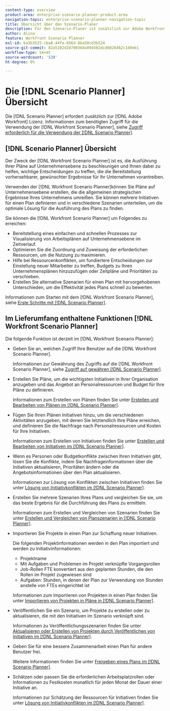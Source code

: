 ```yaml
---
content-type: overview
product-area: enterprise-scenario-planner-product-area
navigation-topic: enterprise-scenario-planner-navigation-topic
title: Übersicht über den Szenario-Planer
description: Für den Szenario-Planer ist zusätzlich zur Adobe Workfront-Lizenz eine separate Lizenz erforderlich.
author: Alina
feature: Workfront Scenario Planner
exl-id: ba3b3525-cba8-44fe-856d-8ba50cd3b524
source-git-commit: 82a5102d28700368a094502dcd6026462c149eb1
workflow-type: tm+mt
source-wordcount: '539'
ht-degree: 0%

---
```


# Die [!DNL Scenario Planner] Übersicht

Die [!DNL Scenario Planner] erfordert zusätzlich zur [!DNL Adobe Workfront] Lizenz.
Informationen zum benötigten Zugriff für die Verwendung der [!DNL Workfront Scenario Planner], siehe [Zugriff erforderlich für die Verwendung der [!DNL Scenario Planner]](access-needed-to-use-sp.md).

## [!DNL Scenario Planner] Übersicht

Der Zweck der [!DNL Workfront Scenario Planner] ist es, die Ausführung Ihrer Pläne auf Unternehmensebene zu beschleunigen und Ihnen dabei zu helfen, wichtige Entscheidungen zu treffen, die die Bereitstellung vorhersehbarer, gewünschter Ergebnisse für Ihr Unternehmen vorantreiben.

Verwenden der [!DNL Workfront Scenario Planner]können Sie Pläne auf Unternehmensebene erstellen, die die allgemeinen strategischen Ergebnisse Ihres Unternehmens umreißen. Sie können mehrere Initiativen für einen Plan definieren und in verschiedene Szenarien unterteilen, um die optimale Lösung für die Ausführung des Plans zu finden.

Sie können die [!DNL Workfront Scenario Planner] um Folgendes zu erreichen:

* Bereitstellung eines einfachen und schnellen Prozesses zur Visualisierung von Arbeitsplänen auf Unternehmensebene im Zeitverlauf.
* Optimieren Sie die Zuordnung und Zuweisung der erforderlichen Ressourcen, um die Nutzung zu maximieren.
* Hilfe bei Ressourcenkonflikten, um fundiertere Entscheidungen zur Einstellung neuer Mitarbeiter zu treffen, Budgets zu Ihren Unternehmensplänen hinzuzufügen oder Zeitpläne und Prioritäten zu verschieben.
* Erstellen Sie alternative Szenarien für einen Plan mit hervorgehobenen Unterschieden, um die Effektivität jedes Plans schnell zu bewerten.

Informationen zum Starten mit dem [!DNL Workfront Scenario Planner], siehe [Erste Schritte mit [!DNL Scenario Planner]](../scenario-planner/get-started-with-scenario-planning.md).

## Im Lieferumfang enthaltene Funktionen [!DNL Workfront Scenario Planner]

Die folgende Funktion ist derzeit im [!DNL Workfront Scenario Planner]:

* Geben Sie an, welchen Zugriff Ihre Benutzer auf die [!DNL Workfront Scenario Planner].

   Informationen zur Gewährung des Zugriffs auf die [!DNL Workfront Scenario Planner], siehe [Zugriff auf gewähren [!DNL Scenario Planner]](../administration-and-setup/add-users/configure-and-grant-access/grant-access-sp.md).

* Erstellen Sie Pläne, um die wichtigsten Initiativen in Ihrer Organisation anzugeben und das Angebot an Personalressourcen und Budget für Ihre Pläne zu definieren.

   Informationen zum Erstellen von Plänen finden Sie unter [Erstellen und Bearbeiten von Plänen im [!DNL Scenario Planner]](../scenario-planner/create-and-edit-plans.md).

* Fügen Sie Ihren Plänen Initiativen hinzu, um die verschiedenen Aktivitäten anzugeben, mit denen Sie letztendlich Ihre Pläne erreichen, und definieren Sie die Nachfrage nach Personalressourcen und Kosten für Ihre Initiativen.

   Informationen zum Erstellen von Initiativen finden Sie unter [Erstellen und Bearbeiten von Initiativen im [!DNL Scenario Planner]](../scenario-planner/create-and-edit-initiatives.md).

* Wenn es Personen oder Budgetkonflikte zwischen Ihren Initiativen gibt, lösen Sie die Konflikte, indem Sie Nachfrageinformationen über die Initiativen aktualisieren, Prioritäten ändern oder die Angebotsinformationen über den Plan aktualisieren.

   Informationen zur Lösung von Konflikten zwischen Initiativen finden Sie unter [Lösung von Initiativkonflikten im [!DNL Scenario Planner]](../scenario-planner/resolve-conflicts-in-sp.md).

* Erstellen Sie mehrere Szenarien Ihres Plans und vergleichen Sie sie, um das beste Ergebnis für die Durchführung des Plans zu ermitteln.

   Informationen zum Erstellen und Vergleichen von Szenarien finden Sie unter [Erstellen und Vergleichen von Planszenarien in [!DNL Scenario Planner]](../scenario-planner/create-and-compare-scenarios-for-a-plan.md).

* Importieren Sie Projekte in einen Plan zur Schaffung neuer Initiativen.

   Die folgenden Projektinformationen werden in den Plan importiert und werden zu Initiativinformationen:

   * Projektname
   * Mit Aufgaben und Problemen im Projekt verknüpfte Vorgangsrollen
   * Job-Rollen FTE konvertiert aus den geplanten Stunden, die den Rollen im Projekt zugewiesen sind
   * Aufgaben: Stunden, in denen der Plan zur Verwendung von Stunden anstelle von FTEs eingerichtet ist

   Informationen zum Importieren von Projekten in einen Plan finden Sie unter [Importieren von Projekten in Pläne in [!DNL Scenario Planner]](../scenario-planner/import-projects-to-plans.md).

* Veröffentlichen Sie ein Szenario, um Projekte zu erstellen oder zu aktualisieren, die mit den Initiativen im Szenario verknüpft sind.

   Informationen zu Veröffentlichungsszenarien finden Sie unter [Aktualisieren oder Erstellen von Projekten durch Veröffentlichen von Initiativen im [!DNL Scenario Planner]](../scenario-planner/publish-scenarios-update-projects.md).

* Geben Sie für eine bessere Zusammenarbeit einen Plan für andere Benutzer frei.

   Weitere Informationen finden Sie unter [Freigeben eines Plans im [!DNL Scenario Planner]](../scenario-planner/share-a-plan.md).

* Schätzen oder passen Sie die erforderlichen Arbeitsplatzrollen oder Informationen zu Festkosten monatlich für jeden Monat der Dauer einer Initiative an.

   Informationen zur Schätzung der Ressourcen für Initiativen finden Sie unter [Lösung von Initiativkonflikten im [!DNL Scenario Planner]](../scenario-planner/resolve-conflicts-in-sp.md).
